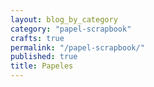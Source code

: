 ```yaml
---
layout: blog_by_category
category: "papel-scrapbook"
crafts: true
permalink: "/papel-scrapbook/"
published: true
title: Papeles
---
```


